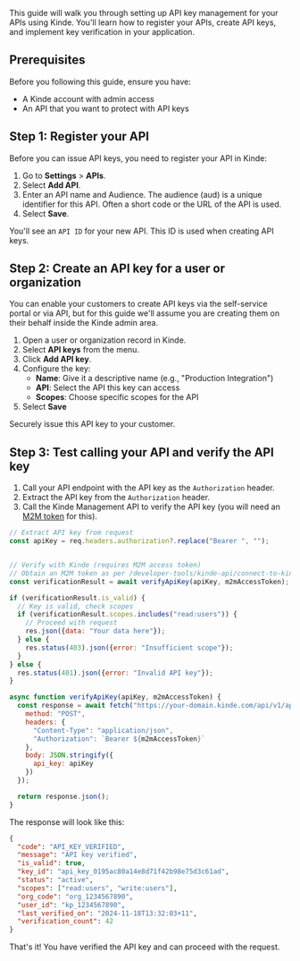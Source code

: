 
This guide will walk you through setting up API key management for your APIs using Kinde. You'll learn how to register your APIs, create API keys, and implement key verification in your application.

## Prerequisites

Before you following this guide, ensure you have:

- A Kinde account with admin access
- An API that you want to protect with API keys

## Step 1: Register your API

Before you can issue API keys, you need to register your API in Kinde:

1. Go to **Settings** > **APIs**.
2. Select **Add API**.
3. Enter an API name and Audience. The audience (aud) is a unique identifier for this API. Often a short code or the URL of the API is used.
4. Select **Save**.

You'll see an `API ID` for your new API. This ID is used when creating API keys.

## Step 2: Create an API key for a user or organization

You can enable your customers to create API keys via the self-service portal or via API, but for this guide we'll assume you are creating them on their behalf inside the Kinde admin area.

1. Open a user or organization record in Kinde.
2. Select **API keys** from the menu.
3. Click **Add API key**.
5. Configure the key:
   - **Name**: Give it a descriptive name (e.g., "Production Integration")
   - **API**: Select the API this key can access
   - **Scopes**: Choose specific scopes for the API
6. Select **Save**

Securely issue this API key to your customer.

## Step 3: Test calling your API and verify the API key

1. Call your API endpoint with the API key as the `Authorization` header.
2. Extract the API key from the `Authorization` header.
3. Call the Kinde Management API to verify the API key (you will need an [M2M token](/developer-tools/kinde-api/connect-to-kinde-api/) for this).

```javascript
// Extract API key from request
const apiKey = req.headers.authorization?.replace("Bearer ", "");


// Verify with Kinde (requires M2M access token)
// Obtain an M2M token as per /developer-tools/kinde-api/connect-to-kinde-api/
const verificationResult = await verifyApiKey(apiKey, m2mAccessToken);

if (verificationResult.is_valid) {
  // Key is valid, check scopes
  if (verificationResult.scopes.includes("read:users")) {
    // Proceed with request
    res.json({data: "Your data here"});
  } else {
    res.status(403).json({error: "Insufficient scope"});
  }
} else {
  res.status(401).json({error: "Invalid API key"});
}

async function verifyApiKey(apiKey, m2mAccessToken) {
  const response = await fetch("https://your-domain.kinde.com/api/v1/api_keys/verify", {
    method: "POST",
    headers: {
      "Content-Type": "application/json",
      "Authorization": `Bearer ${m2mAccessToken}`
    },
    body: JSON.stringify({
      api_key: apiKey
    })
  });

  return response.json();
}
```

The response will look like this:

```json
{
  "code": "API_KEY_VERIFIED",
  "message": "API key verified",
  "is_valid": true,
  "key_id": "api_key_0195ac80a14e8d71f42b98e75d3c61ad",
  "status": "active",
  "scopes": ["read:users", "write:users"],
  "org_code": "org_1234567890",
  "user_id": "kp_1234567890",
  "last_verified_on": "2024-11-18T13:32:03+11",
  "verification_count": 42
}
```

That's it! You have verified the API key and can proceed with the request.
